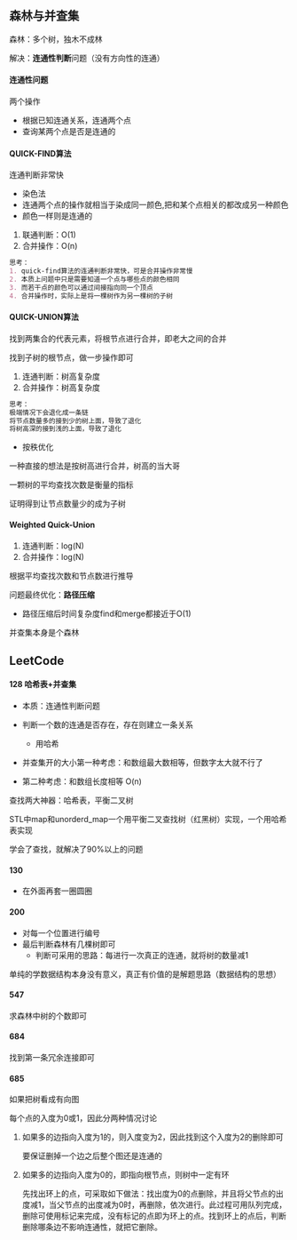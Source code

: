 ## 森林与并查集

森林：多个树，独木不成林

解决：**连通性判断**问题（没有方向性的连通）

#### 连通性问题

两个操作

- 根据已知连通关系，连通两个点
- 查询某两个点是否是连通的

#### QUICK-FIND算法

连通判断非常快

- 染色法
- 连通两个点的操作就相当于染成同一颜色,把和某个点相关的都改成另一种颜色
- 颜色一样则是连通的

1. 联通判断：O(1)
2. 合并操作：O(n)

```markdown
思考：
1. quick-find算法的连通判断非常快，可是合并操作非常慢
2. 本质上问题中只是需要知道一个点与哪些点的颜色相同
3. 而若干点的颜色可以通过间接指向同一个顶点
4. 合并操作时，实际上是将一棵树作为另一棵树的子树
```

#### QUICK-UNION算法

找到两集合的代表元素，将根节点进行合并，即老大之间的合并

找到子树的根节点，做一步操作即可

1. 连通判断：树高复杂度
2. 合并操作：树高复杂度

```markdown
思考：
极端情况下会退化成一条链
将节点数量多的接到少的树上面，导致了退化
将树高深的接到浅的上面，导致了退化
```

- 按秩优化

一种直接的想法是按树高进行合并，树高的当大哥

一颗树的平均查找次数是衡量的指标

证明得到让节点数量少的成为子树

#### Weighted Quick-Union

1. 连通判断：log(N)
2. 合并操作：log(N)

根据平均查找次数和节点数进行推导

问题最终优化：**路径压缩**

- 路径压缩后时间复杂度find和merge都接近于O(1)

并查集本身是个森林



## LeetCode

#### 128 哈希表+并查集

- 本质：连通性判断问题
- 判断一个数的连通是否存在，存在则建立一条关系
  - 用哈希

- 并查集开的大小第一种考虑：和数组最大数相等，但数字太大就不行了
- 第二种考虑：和数组长度相等 O(n)

查找两大神器：哈希表，平衡二叉树

STL中map和unorderd_map一个用平衡二叉查找树（红黑树）实现，一个用哈希表实现 

学会了查找，就解决了90%以上的问题

#### 130

- 在外面再套一圈圆圈

#### 200

- 对每一个位置进行编号
- 最后判断森林有几棵树即可
  - 判断可采用的思路：每进行一次真正的连通，就将树的数量减1

单纯的学数据结构本身没有意义，真正有价值的是解题思路（数据结构的思想）

#### 547

求森林中树的个数即可

#### 684

找到第一条冗余连接即可

#### 685

如果把树看成有向图

每个点的入度为0或1，因此分两种情况讨论

1. 如果多的边指向入度为1的，则入度变为2，因此找到这个入度为2的删除即可

   要保证删掉一个边之后整个图还是连通的

2. 如果多的边指向入度为0的，即指向根节点，则树中一定有环

   先找出环上的点，可采取如下做法：找出度为0的点删除，并且将父节点的出度减1，当父节点的出度减为0时，再删除，依次进行。此过程可用队列完成，删除可使用标记来完成，没有标记的点即为环上的点。找到环上的点后，判断删除哪条边不影响连通性，就把它删除。	